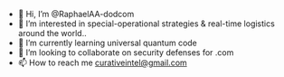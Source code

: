 - 👋 Hi, I’m @RaphaelAA-dodcom
- 👀 I’m interested in special-operational strategies & real-time logistics around the world..
- 🌱 I’m currently learning universal quantum code
- 💞️ I’m looking to collaborate on security defenses for .com
- 📫 How to reach me curativeintel@gmail.com

<!---
RaphaelAA-dodcom/RaphaelAA-dodcom is a ✨ special ✨ repository because its `README.md` (this file) appears on your GitHub profile.
You can click the Preview link to take a look at your changes.
--->
